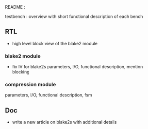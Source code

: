 README : 

testbench  : overview with short functional description of each bench


## RTL

- high level block view of the blake2 module 

### blake2 module

- fix IV for blake2s
parameters, I/O, functional description, mention blocking

### compression module

parameters, I/O, functional description, fsm

## Doc

- write a new article on blake2s with additional details 


